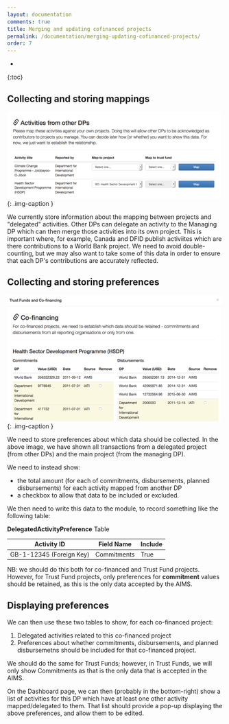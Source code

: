 ```yaml
---
layout: documentation
comments: true
title: Merging and updating cofinanced projects
permalink: /documentation/merging-updating-cofinanced-projects/
order: 7
---
```


* 
{:toc}

## Collecting and storing mappings

![Mapping DFID activities against World Bank projects and Trust Funds](/img/aims-preferences-3-sm.png "Mapping DFID activities against World Bank projects and Trust Funds"){: .img-caption }

We currently store information about the mapping between projects and "delegated" activities. Other DPs can delegate an activity to the Managing DP which can then merge those activities into its own project. This is important where, for example, Canada and DFID publish activiites which are there contributions to a World Bank project. We need to avoid double-counting, but we may also want to take some of this data in order to ensure that each DP's contributions are accurately reflected.

## Collecting and storing preferences

![Merging DFID and World Bank financial data for a co-financed project, the Health Sector Development Programme](/img/aims-preferences-4-sm.png "Merging DFID and World Bank financial data for a co-financed project, the Health Sector Development Programme"){: .img-caption } 

We need to store preferences about which data should be collected. In the above image, we have shown all transactions from a delegated project (from other DPs) and the main project (from the managing DP).

We need to instead show:

* the total amount (for each of commitments, disbursements, planned disbursements) for each activity mapped from another DP
* a checkbox to allow that data to be included or excluded.

We then need to write this data to the module, to record something like the following table:

**DelegatedActivityPreference** Table

| Activity ID | Field Name | Include |
| ----------- | ---------- | ------- |
| GB-1-12345 (Foreign Key) | Commitments | True |

NB: we should do this both for co-financed and Trust Fund projects. However, for Trust Fund projects, only preferences for **commitment** values should be retained, as this is the only data accepted by the AIMS.

## Displaying preferences

We can then use these two tables to show, for each co-financed project:

1. Delegated activities related to this co-financed project
2. Preferences about whether commitments, disbursements, and planned disbursemetns should be included for that co-financed project.

We should do the same for Trust Funds; however, in Trust Funds, we will only show Commitments as that is the only data that is accepted in the AIMS.

On the Dashboard page, we can then (probably in the bottom-right) show a list of activities for this DP which have at least one other activity mapped/delegated to them. That list should provide a pop-up displaying the above preferences, and allow them to be edited.
